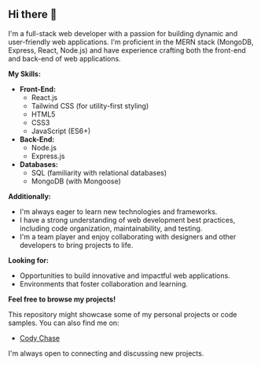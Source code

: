 ## Hi there 👋

I'm a full-stack web developer with a passion for building dynamic and user-friendly web applications. I'm proficient in the MERN stack (MongoDB, Express, React, Node.js) and have experience crafting both the front-end and back-end of web applications.

**My Skills:**

* **Front-End:**
    * React.js
    * Tailwind CSS (for utility-first styling)
    * HTML5
    * CSS3
    * JavaScript (ES6+)
* **Back-End:**
    * Node.js
    * Express.js
* **Databases:**
    * SQL (familiarity with relational databases)
    * MongoDB (with Mongoose)

**Additionally:**

* I'm always eager to learn new technologies and frameworks.
* I have a strong understanding of web development best practices, including code organization, maintainability, and testing.
* I'm a team player and enjoy collaborating with designers and other developers to bring projects to life.

**Looking for:**

* Opportunities to build innovative and impactful web applications.
* Environments that foster collaboration and learning.

**Feel free to browse my projects!**

This repository might showcase some of my personal projects or code samples. You can also find me on:

* [Cody Chase](https://www.linkedin.com/in/jazztazz/)

I'm always open to connecting and discussing new projects.
